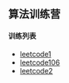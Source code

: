 ## 算法训练营

#### 训练列表
- [leetcode1](https://leetcode-cn.com/problems/two-sum/)
- [leetcode106](https://leetcode-cn.com/problems/construct-binary-tree-from-inorder-and-postorder-traversal/)
- [leetcode2](https://leetcode-cn.com/problems/add-two-numbers/)